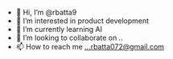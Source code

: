 - 👋 Hi, I’m @rbatta9
- 👀 I’m interested in product development
- 🌱 I’m currently learning AI
- 💞️ I’m looking to collaborate on ..
- 📫 How to reach me ...rbatta072@gmail.com

<!---
rbatta9/rbatta9 is a ✨ special ✨ repository because its `README.md` (this file) appears on your GitHub profile.
You can click the Preview link to take a look at your changes.
--->
